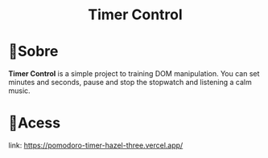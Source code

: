 <h1 align="center"> 
    Timer Control
</h1>

# 📖Sobre
**Timer Control** is a simple project to training DOM manipulation. You can set minutes and seconds, pause and 
stop the stopwatch and listening a calm music.

# 👣Acess
link: https://pomodoro-timer-hazel-three.vercel.app/
